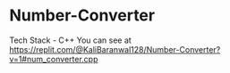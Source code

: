 # Number-Converter
Tech Stack - C++
You can see at https://replit.com/@KaliBaranwal128/Number-Converter?v=1#num_converter.cpp
